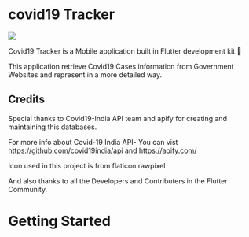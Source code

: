 # covid19 Tracker

![](https://github.com/OsamaMustafa32/covid19_Tracker/blob/master/Covid19%20Tracker.gif)

Covid19 Tracker is a Mobile application built in Flutter development kit.📱 



This application retrieve Covid19 Cases information from Government Websites and represent in a more detailed way.

## Credits

Special thanks to Covid19-India API team and apify for creating and maintaining this databases.

For more info about Covid-19 India API-
You can vist https://github.com/covid19india/api and  https://apify.com/
             
Icon used in this project is from
flaticon
rawpixel

And also thanks to all the Developers and Contributers in the Flutter Community.

# Getting Started
